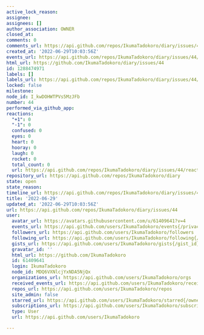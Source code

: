 ```yaml
---
active_lock_reason: 
assignee: 
assignees: []
author_association: OWNER
closed_at: 
comments: 0
comments_url: https://api.github.com/repos/IkumaTadokoro/diary/issues/44/comments
created_at: '2022-06-29T10:03:56Z'
events_url: https://api.github.com/repos/IkumaTadokoro/diary/issues/44/events
html_url: https://github.com/IkumaTadokoro/diary/issues/44
id: 1288474971
labels: []
labels_url: https://api.github.com/repos/IkumaTadokoro/diary/issues/44/labels{/name}
locked: false
milestone: 
node_id: I_kwDOHWTPVs5MzJFb
number: 44
performed_via_github_app: 
reactions:
  "+1": 0
  "-1": 0
  confused: 0
  eyes: 0
  heart: 0
  hooray: 0
  laugh: 0
  rocket: 0
  total_count: 0
  url: https://api.github.com/repos/IkumaTadokoro/diary/issues/44/reactions
repository_url: https://api.github.com/repos/IkumaTadokoro/diary
state: open
state_reason: 
timeline_url: https://api.github.com/repos/IkumaTadokoro/diary/issues/44/timeline
title: '2022-06-29'
updated_at: '2022-06-29T10:03:56Z'
url: https://api.github.com/repos/IkumaTadokoro/diary/issues/44
user:
  avatar_url: https://avatars.githubusercontent.com/u/61409641?v=4
  events_url: https://api.github.com/users/IkumaTadokoro/events{/privacy}
  followers_url: https://api.github.com/users/IkumaTadokoro/followers
  following_url: https://api.github.com/users/IkumaTadokoro/following{/other_user}
  gists_url: https://api.github.com/users/IkumaTadokoro/gists{/gist_id}
  gravatar_id: ''
  html_url: https://github.com/IkumaTadokoro
  id: 61409641
  login: IkumaTadokoro
  node_id: MDQ6VXNlcjYxNDA5NjQx
  organizations_url: https://api.github.com/users/IkumaTadokoro/orgs
  received_events_url: https://api.github.com/users/IkumaTadokoro/received_events
  repos_url: https://api.github.com/users/IkumaTadokoro/repos
  site_admin: false
  starred_url: https://api.github.com/users/IkumaTadokoro/starred{/owner}{/repo}
  subscriptions_url: https://api.github.com/users/IkumaTadokoro/subscriptions
  type: User
  url: https://api.github.com/users/IkumaTadokoro

---
```

